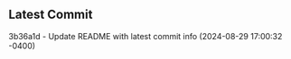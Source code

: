 
## Latest Commit
3b36a1d - Update README with latest commit info (2024-08-29 17:00:32 -0400) <Yunxi-Zhou>
